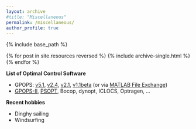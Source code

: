 ```yaml
---
layout: archive
#title: "Miscellaneous"
permalink: /miscellaneous/
author_profile: true
---
```


{% include base_path %}

{% for post in site.resources reversed %}
  {% include archive-single.html %}
{% endfor %}


**List of Optimal Control Software**
- GPOPS: [v5.1](/files/GPOPS/gpops51.zip), [v2.4](/files/GPOPS/gpops24.zip), [v2.1](/files/GPOPS/gpops21.tgz), [v1.1beta](/files/GPOPS/gpops1-1beta.zip) (or via [MATLAB File Exchange](http://mathworks.com/matlabcentral/fileexchange/21729-gpops))
- [GPOPS-II](http://www.gpops2.com/), [PSOPT](https://github.com/PSOPT/psopt), Bocop, dynopt, ICLOCS, Optragen, ...

**Recent hobbies**
- Dinghy sailing
- Windsurfing
